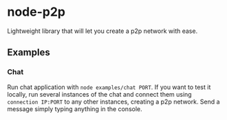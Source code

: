 # node-p2p

Lightweight library that will let you create a p2p network with ease.

## Examples

### Chat

Run chat application with `node examples/chat PORT`. If you want to test it locally, run several instances of the chat and connect them using `connection IP:PORT` to any other instances, creating a p2p network. Send a message simply typing anything in the console.